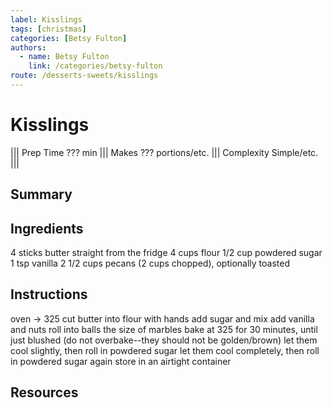 ```yaml
---
label: Kisslings
tags: [christmas]
categories: [Betsy Fulton]
authors:
  - name: Betsy Fulton
    link: /categories/betsy-fulton
route: /desserts-sweets/kisslings
---
```


# Kisslings
<!--- ![](/static/banners/???.webp) --->

||| Prep Time
??? min
||| Makes
??? portions/etc.
||| Complexity
Simple/etc.
|||

## Summary

## Ingredients
4 sticks butter straight from the fridge
4 cups flour
1/2 cup powdered sugar
1 tsp vanilla
2 1/2 cups pecans (2 cups chopped), optionally toasted

## Instructions
oven -> 325
cut butter into flour with hands
add sugar and mix
add vanilla and nuts
roll into balls the size of marbles
bake at 325 for 30 minutes, until just blushed (do not overbake--they should not be golden/brown)
let them cool slightly, then roll in powdered sugar
let them cool completely, then roll in powdered sugar again
store in an airtight container

## Resources
